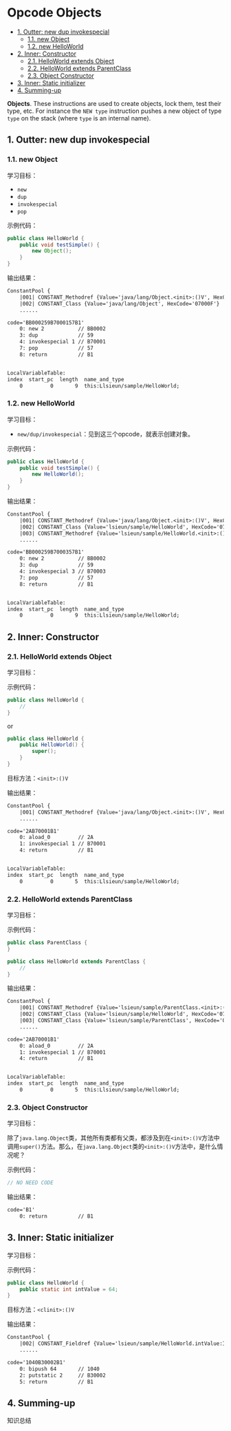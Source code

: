 # Opcode Objects

<!-- TOC -->

- [1. Outter: new dup invokespecial](#1-outter-new-dup-invokespecial)
  - [1.1. new Object](#11-new-object)
  - [1.2. new HelloWorld](#12-new-helloworld)
- [2. Inner: Constructor](#2-inner-constructor)
  - [2.1. HelloWorld extends Object](#21-helloworld-extends-object)
  - [2.2. HelloWorld extends ParentClass](#22-helloworld-extends-parentclass)
  - [2.3. Object Constructor](#23-object-constructor)
- [3. Inner: Static initializer](#3-inner-static-initializer)
- [4. Summing-up](#4-summing-up)

<!-- /TOC -->

**Objects**. These instructions are used to create objects, lock them, test their type, etc. For instance the `NEW type` instruction pushes a new object of type `type` on the stack (where `type` is an internal name).

## 1. Outter: new dup invokespecial

### 1.1. new Object

学习目标：

- `new`
- `dup`
- `invokespecial`
- `pop`

示例代码：

```java
public class HelloWorld {
    public void testSimple() {
        new Object();
    }
}
```

输出结果：

```txt
ConstantPool {
    |001| CONSTANT_Methodref {Value='java/lang/Object.<init>:()V', HexCode='0A0002000E'}
    |002| CONSTANT_Class {Value='java/lang/Object', HexCode='07000F'}
    ......

code='BB000259B7000157B1'
    0: new 2           // BB0002
    3: dup             // 59
    4: invokespecial 1 // B70001
    7: pop             // 57
    8: return          // B1


LocalVariableTable:
index  start_pc  length  name_and_type
    0         0       9  this:Llsieun/sample/HelloWorld;
```

### 1.2. new HelloWorld

学习目标：

- `new/dup/invokespecial`：见到这三个opcode，就表示创建对象。

示例代码：

```java
public class HelloWorld {
    public void testSimple() {
        new HelloWorld();
    }
}
```

输出结果：

```txt
ConstantPool {
    |001| CONSTANT_Methodref {Value='java/lang/Object.<init>:()V', HexCode='0A0004000F'}
    |002| CONSTANT_Class {Value='lsieun/sample/HelloWorld', HexCode='070010'}
    |003| CONSTANT_Methodref {Value='lsieun/sample/HelloWorld.<init>:()V', HexCode='0A0002000F'}
    ......

code='BB000259B7000357B1'
    0: new 2           // BB0002
    3: dup             // 59
    4: invokespecial 3 // B70003
    7: pop             // 57
    8: return          // B1


LocalVariableTable:
index  start_pc  length  name_and_type
    0         0       9  this:Llsieun/sample/HelloWorld;
```

## 2. Inner: Constructor

### 2.1. HelloWorld extends Object

学习目标：

示例代码：

```java
public class HelloWorld {
    //
}
```

or

```java
public class HelloWorld {
    public HelloWorld() {
        super();
    }
}
```

目标方法：`<init>:()V`

输出结果：

```txt
ConstantPool {
    |001| CONSTANT_Methodref {Value='java/lang/Object.<init>:()V', HexCode='0A0003000D'}
    ......

code='2AB70001B1'
    0: aload_0         // 2A
    1: invokespecial 1 // B70001
    4: return          // B1


LocalVariableTable:
index  start_pc  length  name_and_type
    0         0       5  this:Llsieun/sample/HelloWorld;
```

### 2.2. HelloWorld extends ParentClass

学习目标：

示例代码：

```java
public class ParentClass {
}

public class HelloWorld extends ParentClass {
    //
}
```

输出结果：

```txt
ConstantPool {
    |001| CONSTANT_Methodref {Value='lsieun/sample/ParentClass.<init>:()V', HexCode='0A0003000D'}
    |002| CONSTANT_Class {Value='lsieun/sample/HelloWorld', HexCode='07000E'}
    |003| CONSTANT_Class {Value='lsieun/sample/ParentClass', HexCode='07000F'}
    ......

code='2AB70001B1'
    0: aload_0         // 2A
    1: invokespecial 1 // B70001
    4: return          // B1


LocalVariableTable:
index  start_pc  length  name_and_type
    0         0       5  this:Llsieun/sample/HelloWorld;
```

### 2.3. Object Constructor

学习目标：

除了`java.lang.Object`类，其他所有类都有父类，都涉及到在`<init>:()V`方法中调用`super()`方法。那么，在`java.lang.Object`类的`<init>:()V`方法中，是什么情况呢？

示例代码：

```java
// NO NEED CODE
```

输出结果：

```txt
code='B1'
    0: return          // B1
```

## 3. Inner: Static initializer

学习目标：

示例代码：

```java
public class HelloWorld {
    public static int intValue = 64;
}
```

目标方法：`<clinit>:()V`

输出结果：

```txt
ConstantPool {
    |002| CONSTANT_Fieldref {Value='lsieun/sample/HelloWorld.intValue:I', HexCode='0900030012'}
    ......

code='1040B30002B1'
    0: bipush 64       // 1040
    2: putstatic 2     // B30002
    5: return          // B1
```

## 4. Summing-up

知识总结
